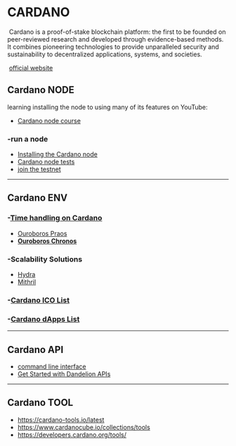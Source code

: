 # CARDANO

​	Cardano is a proof-of-stake blockchain platform: the first to be founded on peer-reviewed research and developed through evidence-based methods. It combines pioneering technologies to provide unparalleled security and sustainability to decentralized applications, systems, and societies.

​	[official website](https://cardano.org/)

## Cardano NODE

learning installing the node to using many of its features on YouTube:

- [Cardano node course](https://www.youtube.com/playlist?list=PLNEK_Ejlx3x2ut-Pq-hi0NFVsgKB3EddR)

### -run a node

- [Installing the Cardano node](https://docs.cardano.org/development-guidelines/installing-the-cardano-node/)
- [Cardano node tests](https://input-output-hk.github.io/cardano-node-tests/index.html)
- [join the testnet](https://docs.cardano.org/cardano-testnet/getting-started/)

------

## Cardano ENV

### -[Time handling on Cardano](https://docs.cardano.org/explore-cardano/time/)

- [Ouroboros Praos](https://eprint.iacr.org/2017/573.pdf)
- **[Ouroboros Chronos](https://iohk.io/en/blog/posts/2021/10/27/ouroboros-chronos-provides-the-first-high-resilience-cryptographic-time-source-based-on-blockchain/)**

### -Scalability Solutions

- [Hydra](https://hydra.family/head-protocol/)
- [Mithril](https://mithril.network/doc/)

### -[Cardano ICO List](https://cardanocrowd.com/ico)

### -[Cardano dApps List](https://cardanocrowd.com/dapps)

------

## Cardano API

- [command line interface](https://docs.cardano.org/development-guidelines/use-cli/)
- [Get Started with Dandelion APIs](https://developers.cardano.org/docs/get-started/dandelion-apis/)

------

## Cardano TOOL

- https://cardano-tools.io/latest
- https://www.cardanocube.io/collections/tools
- https://developers.cardano.org/tools/